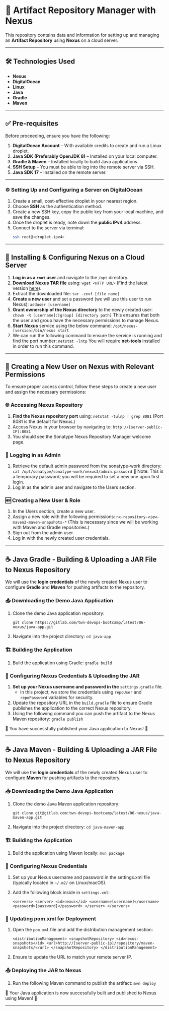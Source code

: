 # 🚀 Artifact Repository Manager with Nexus

This repository contains data and information for setting up and managing an **Artifact Repository** using **Nexus** on a cloud server.

---

## 🛠 Technologies Used
- **Nexus**
- **DigitalOcean**
- **Linux**
- **Java**
- **Gradle**
- **Maven**

---

## ✅ Pre-requisites
Before proceeding, ensure you have the following:

1. **DigitalOcean Account** – With available credits to create and run a Linux droplet.
2. **Java SDK (Preferably OpenJDK 8)** – Installed on your local computer.
3. **Gradle & Maven** – Installed locally to build Java applications.
4. **SSH Setup** – You must be able to log into the remote server via SSH.
5. **Java SDK 17** – Installed on the remote server.

---

### ⚙️ Setting Up and Configuring a Server on DigitalOcean
1. Create a small, cost-effective droplet in your nearest region.
2. Choose **SSH** as the authentication method.
3. Create a new SSH key, copy the public key from your local machine, and save the changes.
4. Once the droplet is ready, note down the **public IPv4** address.
5. Connect to the server via terminal:
   ```bash
   ssh root@<droplet-ipv4>
   ```
   
---

## 📌 Installing & Configuring Nexus on a Cloud Server

1. **Log in as a `root` user** and navigate to the `/opt` directory.
2. **Download Nexus TAR file** using:
   `wget <HTTP URL>`
(Find the latest version [here](https://help.sonatype.com/en/download.html)).
3. Extract the downloaded file:
   `tar -zxvf [file name]`
4. **Create a new user** and set a password (we will use this user to run Nexus):
      `adduser [username]`
5. **Grant ownership of the Nexus directory** to the newly created user:
   `chown -R [username]:[group] [directory path]`
   This ensures that both the user and group have the necessary permissions to manage Nexus.
6. **Start Nexus** service using the below command:
   `/opt/nexus-[version]/bin/nexus start`
7. We can run the following command to ensure the service is running and find the port number:
   `netstat -lntp`
   You will require **net-tools** installed in order to run this command.

---

## 👤 Creating a New User on Nexus with Relevant Permissions

To ensure proper access control, follow these steps to create a new user and assign the necessary permissions:

### 🌐 Accessing Nexus Repository

1. **Find the Nexus repository port** using:
   `netstat -tulnp | grep 8081`
(Port 8081 is the default for Nexus.)
2. Access Nexus in your browser by navigating to:
`http://[server-public-IP]:8081 `
3. You should see the Sonatype Nexus Repository Manager welcome page.

### 🔑 Logging in as Admin
1. Retrieve the default admin password from the sonatype-work directory:
`cat /opt/sonatype/sonatype-work/nexus3/admin.password`
📝 Note: This is a temporary password; you will be required to set a new one upon first login.
2. Log in as the admin user and navigate to the Users section.

### 🆕 Creating a New User & Role
1. In the Users section, create a new user.
2. Assign a new role with the following permissions:
`nx-repository-view-maven2-maven-snapshots-*`
(This is necessary since we will be working with Maven and Gradle repositories.)
3. Sign out from the admin user.
4. Log in with the newly created user credentials.

---

## ☕ Java Gradle - Building & Uploading a JAR File to Nexus Repository

We will use the **login credentials** of the newly created Nexus user to configure **Gradle** and **Maven** for pushing artifacts to the repository.

### 📥 Downloading the Demo Java Application

1. Clone the demo Java application repository:

   `git clone https://gitlab.com/twn-devops-bootcamp/latest/06-nexus/java-app.git`

2. Navigate into the project directory:
   `cd java-app`
   
### 🏗️ Building the Application
1. Build the application using Gradle:
   `gradle build`

### 🚀 Configuring Nexus Credentials & Uploading the JAR
1. **Set up your Nexus username and password in the** `settings.gradle` file. 
   - In this project, we store the credentials using `repoUser` and `repoPassword` variables for security.
2. Update the repository URL in the `build.gradle` file to ensure Gradle publishes the application to the correct Nexus repository.
3. Using the following command you can push the artifact to the Nexus Maven repository:
   `gradle publish`
         
🎉 You have successfully published your Java application to Nexus! 🚀

---

## ☕ Java Maven - Building & Uploading a JAR File to Nexus Repository

We will use the **login credentials** of the newly created Nexus user to configure **Maven** for pushing artifacts to the repository.

### 📥 Downloading the Demo Java Application

1. Clone the demo Java Maven application repository:

   ```git clone git@gitlab.com:twn-devops-bootcamp/latest/06-nexus/java-maven-app.git```

2. Navigate into the project directory:
   `cd java-maven-app`

### 🏗️ Building the Application

1. Build the application using Maven locally:
   `mvn package`
   
### 🔧 Configuring Nexus Credentials

1. Set up your Nexus username and password in the settings.xml file (typically located in `~/.m2/` on Linux/macOS). 
2. Add the following <server> block inside <servers> in `settings.xml`:

   `<servers>
   <server>
   <id>nexus</id>
   <username>[username]</username>
   <password>[password]</password>
   </server>
   </servers>`

### 🚀 Updating pom.xml for Deployment

1. Open the `pom.xml` file and add the distribution management section:

   `<distributionManagement>
        <snapshotRepository>
            <id>nexus-snapshots</id>
            <url>http://[server-public-ip]/repository/maven-snapshots/</url>
        </snapshotRepository>
    </distributionManagement>`

2. Ensure to update the URL to match your remote server IP.

### 📤 Deploying the JAR to Nexus
   
1. Run the following Maven command to publish the artifact:
   `mvn deploy`
  
🎉 Your Java application is now successfully built and published to Nexus using Maven! 🚀

---